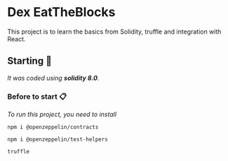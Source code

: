 # Dex EatTheBlocks

This project is to learn the basics from Solidity, truffle and integration with React. 

## Starting 🚀

_It was coded using **solidity 8.0**._

### Before to start 📋

_To run this project, you need to install_

```
npm i @openzeppelin/contracts
```

```
npm i @openzeppelin/test-helpers
```
```
truffle
```
